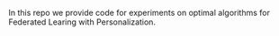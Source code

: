In this repo we provide code for experiments on optimal algorithms for Federated Learing with Personalization. 
